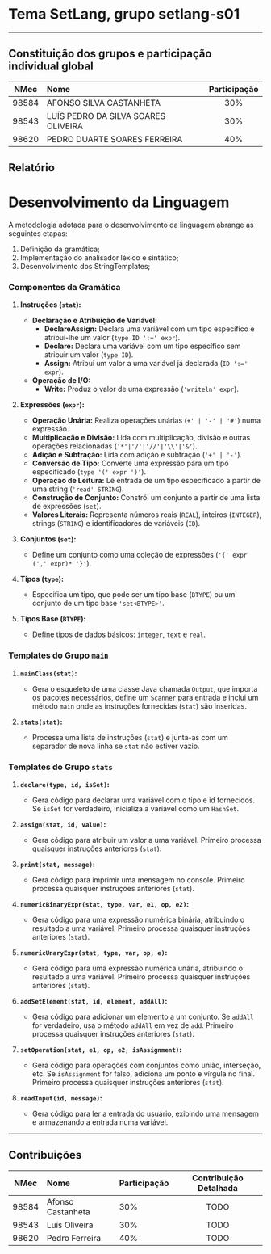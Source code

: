 # Tema **SetLang**, grupo **setlang-s01**
-----

## Constituição dos grupos e participação individual global

| NMec | Nome | Participação |
|:---:|:---|:---:|
|  98584 | AFONSO SILVA CASTANHETA | 30% |
|  98543 | LUÍS PEDRO DA SILVA SOARES OLIVEIRA | 30% |
|  98620 | PEDRO DUARTE SOARES FERREIRA | 40% |

## Relatório

# Desenvolvimento da Linguagem

A metodologia adotada para o desenvolvimento da linguagem abrange as seguintes etapas:

1. Definição da gramática;
2. Implementação do analisador léxico e sintático;
3. Desenvolvimento dos StringTemplates;

### Componentes da Gramática

1. **Instruções (`stat`):**
   - **Declaração e Atribuição de Variável:**
     - **DeclareAssign:** Declara uma variável com um tipo específico e atribui-lhe um valor (`type ID ':=' expr`).
     - **Declare:** Declara uma variável com um tipo específico sem atribuir um valor (`type ID`).
     - **Assign:** Atribui um valor a uma variável já declarada (`ID ':=' expr`).
   - **Operação de I/O:**
     - **Write:** Produz o valor de uma expressão (`'writeln' expr`).

2. **Expressões (`expr`):**
   - **Operação Unária:** Realiza operações unárias (`+' | '-' | '#'`) numa expressão.
   - **Multiplicação e Divisão:** Lida com multiplicação, divisão e outras operações relacionadas (`'*'|'/'|'//'|'\\'|'&'`).
   - **Adição e Subtração:** Lida com adição e subtração (`'+' | '-'`).
   - **Conversão de Tipo:** Converte uma expressão para um tipo especificado (`type '(' expr ')'`).
   - **Operação de Leitura:** Lê entrada de um tipo especificado a partir de uma string (`'read' STRING`).
   - **Construção de Conjunto:** Constrói um conjunto a partir de uma lista de expressões (`set`).
   - **Valores Literais:** Representa números reais (`REAL`), inteiros (`INTEGER`), strings (`STRING`) e identificadores de variáveis (`ID`).

3. **Conjuntos (`set`):**
   - Define um conjunto como uma coleção de expressões (`'{' expr (',' expr)* '}'`).

4. **Tipos (`type`):**
   - Especifica um tipo, que pode ser um tipo base (`BTYPE`) ou um conjunto de um tipo base `'set<BTYPE>'`.

5. **Tipos Base (`BTYPE`):**
   - Define tipos de dados básicos: `integer`, `text` e `real`.

### Templates do Grupo `main`

1. **`mainClass(stat)`:**
   - Gera o esqueleto de uma classe Java chamada `Output`, que importa os pacotes necessários, define um `Scanner` para entrada e inclui um método `main` onde as instruções fornecidas (`stat`) são inseridas.

2. **`stats(stat)`:**
   - Processa uma lista de instruções (`stat`) e junta-as com um separador de nova linha se `stat` não estiver vazio.

### Templates do Grupo `stats`

1. **`declare(type, id, isSet)`:**
   - Gera código para declarar uma variável com o tipo e id fornecidos. Se `isSet` for verdadeiro, inicializa a variável como um `HashSet`.

2. **`assign(stat, id, value)`:**
   - Gera código para atribuir um valor a uma variável. Primeiro processa quaisquer instruções anteriores (`stat`).

3. **`print(stat, message)`:**
   - Gera código para imprimir uma mensagem no console. Primeiro processa quaisquer instruções anteriores (`stat`).

4. **`numericBinaryExpr(stat, type, var, e1, op, e2)`:**
   - Gera código para uma expressão numérica binária, atribuindo o resultado a uma variável. Primeiro processa quaisquer instruções anteriores (`stat`).

5. **`numericUnaryExpr(stat, type, var, op, e)`:**
   - Gera código para uma expressão numérica unária, atribuindo o resultado a uma variável. Primeiro processa quaisquer instruções anteriores (`stat`).

6. **`addSetElement(stat, id, element, addAll)`:**
   - Gera código para adicionar um elemento a um conjunto. Se `addAll` for verdadeiro, usa o método `addAll` em vez de `add`. Primeiro processa quaisquer instruções anteriores (`stat`).

7. **`setOperation(stat, e1, op, e2, isAssignment)`:**
   - Gera código para operações com conjuntos como união, interseção, etc. Se `isAssignment` for falso, adiciona um ponto e vírgula no final. Primeiro processa quaisquer instruções anteriores (`stat`).

8. **`readInput(id, message)`:**
   - Gera código para ler a entrada do usuário, exibindo uma mensagem e armazenando a entrada numa variável.

---

## Contribuições

| NMec  | Nome              | Participação | Contribuição Detalhada |
|:---:|:---|:---|:---:|
| 98584 | Afonso Castanheta | 30%             | TODO|
| 98543 | Luís Oliveira     | 30%             | TODO|
| 98620 | Pedro Ferreira    | 40%             | TODO|

